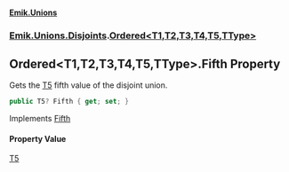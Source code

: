 #### [Emik.Unions](index.md 'index')
### [Emik.Unions.Disjoints](Emik.Unions.Disjoints.md 'Emik.Unions.Disjoints').[Ordered&lt;T1,T2,T3,T4,T5,TType&gt;](Ordered{T1,T2,T3,T4,T5,TType}.md 'Emik.Unions.Disjoints.Ordered<T1,T2,T3,T4,T5,TType>')

## Ordered<T1,T2,T3,T4,T5,TType>.Fifth Property

Gets the [T5](Ordered{T1,T2,T3,T4,T5,TType}.md#Emik.Unions.Disjoints.Ordered_T1,T2,T3,T4,T5,TType_.T5 'Emik.Unions.Disjoints.Ordered<T1,T2,T3,T4,T5,TType>.T5') fifth value of the disjoint union.

```csharp
public T5? Fifth { get; set; }
```

Implements [Fifth](IEither{T1,T2,T3,T4,T5}.Fifth.md 'Emik.Unions.Disjoints.IEither<T1,T2,T3,T4,T5>.Fifth')

#### Property Value
[T5](Ordered{T1,T2,T3,T4,T5,TType}.md#Emik.Unions.Disjoints.Ordered_T1,T2,T3,T4,T5,TType_.T5 'Emik.Unions.Disjoints.Ordered<T1,T2,T3,T4,T5,TType>.T5')